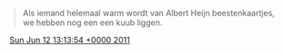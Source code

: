 > Als iemand helemaal warm wordt van Albert Heijn beestenkaartjes, we hebben nog een een kuub liggen\.

<img src="../../media/tweet.ico" width="12" /> [Sun Jun 12 13:13:54 +0000 2011](https://twitter.com/DromerDenker/status/79899226607321088)
